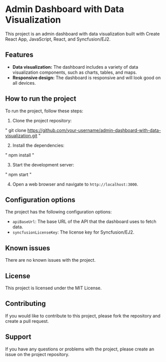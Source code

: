 # Admin Dashboard with Data Visualization

This project is an admin dashboard with data visualization built with Create React App, JavaScript, React, and Syncfusion/EJ2.

## Features

* **Data visualization:** The dashboard includes a variety of data visualization components, such as charts, tables, and maps.
* **Responsive design:** The dashboard is responsive and will look good on all devices.

## How to run the project

To run the project, follow these steps:

1. Clone the project repository:

"
git clone https://github.com/your-username/admin-dashboard-with-data-visualization.git
"

2. Install the dependencies:

"
npm install
"

3. Start the development server:

"
npm start
"

4. Open a web browser and navigate to `http://localhost:3000`.

## Configuration options

The project has the following configuration options:

* `apiBaseUrl`: The base URL of the API that the dashboard uses to fetch data.
* `syncfusionLicenseKey`: The license key for Syncfusion/EJ2.

## Known issues

There are no known issues with the project.

## License

This project is licensed under the MIT License.

## Contributing

If you would like to contribute to this project, please fork the repository and create a pull request.

## Support

If you have any questions or problems with the project, please create an issue on the project repository.
